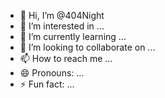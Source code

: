- 👋 Hi, I’m @404Night
- 👀 I’m interested in ...
- 🌱 I’m currently learning ...
- 💞️ I’m looking to collaborate on ...
- 📫 How to reach me ...
- 😄 Pronouns: ...
- ⚡ Fun fact: ...

<!---
404Night/404Night is a ✨ special ✨ repository because its `README.md` (this file) appears on your GitHub profile.
You can click the Preview link to take a look at your changes.
--->
